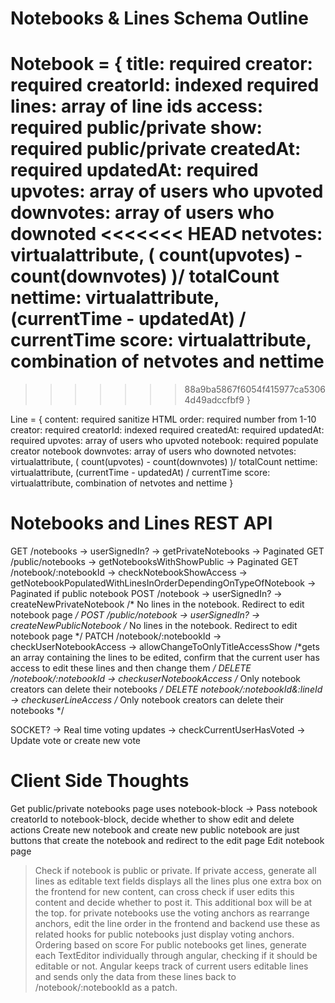 # Notebooks & Lines Schema Outline
Notebook = {
  title: required
  creator: required
  creatorId: indexed required
  lines: array of line ids
  access: required public/private
  show: required public/private
  createdAt: required
  updatedAt: required
  upvotes: array of users who upvoted 
  downvotes: array of users who downoted
<<<<<<< HEAD
  netvotes: virtualattribute, ( count(upvotes) - count(downvotes) )/ totalCount
  nettime: virtualattribute, (currentTime - updatedAt) / currentTime
  score: virtualattribute, combination of netvotes and nettime
=======
>>>>>>> 88a9ba5867f6054f415977ca53064d49adccfbf9
}

Line = {
  content: required sanitize HTML
  order: required number from 1-10
  creator: required
  creatorId: indexed required
  createdAt: required
  updatedAt: required
  upvotes: array of users who upvoted 
  notebook: required populate creator notebook
  downvotes: array of users who downoted
  netvotes: virtualattribute, ( count(upvotes) - count(downvotes) )/ totalCount
  nettime: virtualattribute, (currentTime - updatedAt) / currentTime
  score: virtualattribute, combination of netvotes and nettime
}

# Notebooks and Lines REST API
GET /notebooks -> userSignedIn? -> getPrivateNotebooks -> Paginated
GET /public/notebooks -> getNotebooksWithShowPublic -> Paginated
GET /notebook/:notebookId -> checkNotebookShowAccess -> getNotebookPopulatedWithLinesInOrderDependingOnTypeOfNotebook -> Paginated if public notebook
POST /notebook -> userSignedIn? -> createNewPrivateNotebook /* No lines in the notebook. Redirect to edit notebook page */
POST /public/notebook -> userSignedIn? -> createNewPublicNotebook /* No lines in the notebook. Redirect to edit notebook page */
PATCH /notebook/:notebookId -> checkUserNotebookAccess -> allowChangeToOnlyTitleAccessShow /*gets an array containing the lines to be edited, confirm that the current user has access to edit these lines and then change them */
DELETE /notebook/:notebookId -> checkuserNotebookAccess /* Only notebook creators can delete their notebooks */
DELETE notebook/:notebookId&:lineId -> checkuserLineAccess /* Only notebook creators can delete their notebooks */

SOCKET? -> Real time voting updates -> checkCurrentUserHasVoted -> Update vote or create new vote

# Client Side Thoughts
Get public/private notebooks page uses notebook-block -> Pass notebook creatorId to notebook-block, decide whether to show edit and delete actions
Create new notebook and create new public notebook are just buttons that create the notebook and redirect to the edit page
Edit notebook page 
  >Check if notebook is public or private. If private access, generate all lines as editable text fields
  >displays all the lines plus one extra box on the frontend for new content, can cross check if user edits this content and decide whether to post it. This additional box will be at the top.
  >for private notebooks use the voting anchors as rearrange anchors, edit the line order in the frontend and backend use these as related hooks
  >for public notebooks just display voting anchors. Ordering based on score
  >For public notebooks get lines, generate each TextEditor individually through angular, checking if it should be editable or not. Angular keeps track of current users editable lines and sends only the data from these lines back to /notebook/:notebookId as a patch.
